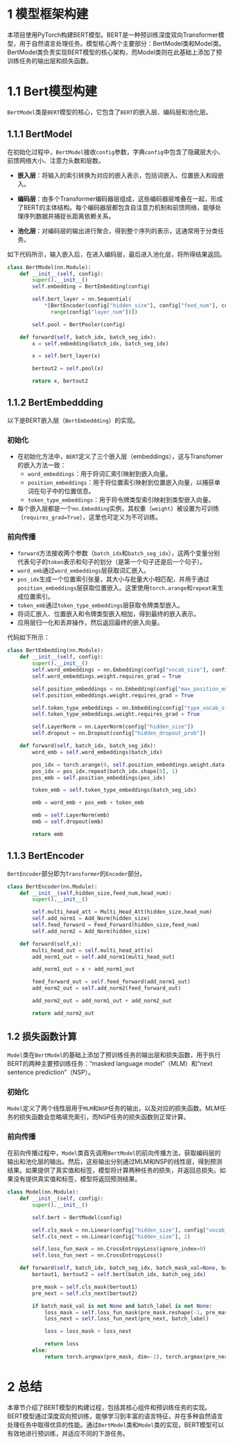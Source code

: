 # 1 模型框架构建

本项目使用PyTorch构建BERT模型。BERT是一种预训练深度双向Transformer模型，用于自然语言处理任务。模型核心两个主要部分：BertModel类和Model类。BertModel类负责实现BERT模型的核心架构，而Model类则在此基础上添加了预训练任务的输出层和损失函数。

# 1.1 Bert模型构建

`BertModel`类是`BERT`模型的核心，它包含了`BERT`的嵌入层、编码层和池化层。

## 1.1.1 BertModel

在初始化过程中，`BertModel`接收`config`参数，字典`config`中包含了隐藏层大小、前馈网络大小、注意力头数和层数。

- **嵌入层**：将输入的索引转换为对应的嵌入表示，包括词嵌入、位置嵌入和段嵌入。

- **编码层**：由多个Transformer编码器层组成，这些编码器层堆叠在一起，形成了BERT的主体结构。每个编码器层都包含自注意力机制和前馈网络，能够处理序列数据并捕捉长距离依赖关系。

- **池化层**：对编码层的输出进行聚合，得到整个序列的表示，这通常用于分类任务。

如下代码所示，输入嵌入后，在进入编码层，最后进入池化层，将所得结果返回。

```python
class BertModel(nn.Module):
    def __init__(self, config):
        super().__init__()
        self.embedding = BertEmbedding(config)

        self.bert_layer = nn.Sequential(
            *[BertEncoder(config["hidden_size"], config["feed_num"], config["head_num"]) for i in
              range(config["layer_num"])])

        self.pool = BertPooler(config)

    def forward(self, batch_idx, batch_seg_idx):
        x = self.embedding(batch_idx, batch_seg_idx)

        x = self.bert_layer(x)

        bertout2 = self.pool(x)

        return x, bertout2
```

## 1.1.2 BertEmbeddding

以下是BERT嵌入层（`BertEmbeddding`）的实现。

### 初始化

- 在初始化方法中，`BERT`定义了三个嵌入层（embeddings），这与Transfomer的嵌入方法一致：
  - `word_embeddings`：用于将词汇索引映射到嵌入向量。
  - `position_embeddings`：用于将位置索引映射到位置嵌入向量，以捕获单词在句子中的位置信息。
  - `token_type_embeddings`：用于将令牌类型索引映射到类型嵌入向量。
- 每个嵌入层都是一个`nn.Embedding`实例，其权重（`weight`）被设置为可训练（`requires_grad=True`），这里也可定义为不可训练。

### 前向传播

- `forward`方法接收两个参数（`batch_idx`和`batch_seg_idx`），这两个变量分别代表句子的`token`表示和句子的划分（是第一个句子还是后一个句子）。
- `word_emb`通过`word_embeddings`层获取词汇嵌入。
- `pos_idx`生成一个位置索引张量，其大小与批量大小相匹配，并用于通过`position_embeddings`层获取位置嵌入。这里使用`torch.arange`和`repeat`来生成位置索引。
- `token_emb`通过`token_type_embeddings`层获取令牌类型嵌入。
- 将词汇嵌入、位置嵌入和令牌类型嵌入相加，得到最终的嵌入表示。
- 应用层归一化和丢弃操作，然后返回最终的嵌入向量。

代码如下所示：

```python
class BertEmbedding(nn.Module):
    def __init__(self, config):
        super().__init__()
        self.word_embeddings = nn.Embedding(config["vocab_size"], config["hidden_size"])
        self.word_embeddings.weight.requires_grad = True

        self.position_embeddings = nn.Embedding(config["max_position_embeddings"], config["hidden_size"])
        self.position_embeddings.weight.requires_grad = True

        self.token_type_embeddings = nn.Embedding(config["type_vocab_size"], config["hidden_size"])
        self.token_type_embeddings.weight.requires_grad = True

        self.LayerNorm = nn.LayerNorm(config["hidden_size"])
        self.dropout = nn.Dropout(config["hidden_dropout_prob"])

    def forward(self, batch_idx, batch_seg_idx):
        word_emb = self.word_embeddings(batch_idx)

        pos_idx = torch.arange(0, self.position_embeddings.weight.data.shape[0], device=batch_idx.device)
        pos_idx = pos_idx.repeat(batch_idx.shape[0], 1)
        pos_emb = self.position_embeddings(pos_idx)

        token_emb = self.token_type_embeddings(batch_seg_idx)

        emb = word_emb + pos_emb + token_emb

        emb = self.LayerNorm(emb)
        emb = self.dropout(emb)

        return emb
```


## 1.1.3 BertEncoder

`BertEncoder`部分即为`Transformer`的`Encoder`部分。

```python
class BertEncoder(nn.Module):
    def __init__(self,hidden_size,feed_num,head_num):
        super().__init__()

        self.multi_head_att = Multi_Head_Att(hidden_size,head_num) 
        self.add_norm1 = Add_Norm(hidden_size)
        self.feed_forward = Feed_Forward(hidden_size,feed_num)
        self.add_norm2 = Add_Norm(hidden_size)

    def forward(self,x): 
        multi_head_out = self.multi_head_att(x) 
        add_norm1_out = self.add_norm1(multi_head_out) 

        add_norm1_out = x + add_norm1_out

        feed_forward_out = self.feed_forward(add_norm1_out)  
        add_norm2_out = self.add_norm2(feed_forward_out) 

        add_norm2_out = add_norm1_out + add_norm2_out

        return add_norm2_out
```




## 1.2 损失函数计算

`Model`类在`BertModel`的基础上添加了预训练任务的输出层和损失函数，用于执行BERT的两种主要预训练任务：“masked language model”（MLM）和“next sentence prediction”（NSP）。

### 初始化

`Model`定义了两个线性层用于`MLM`和`NSP`任务的输出，以及对应的损失函数。MLM任务的损失函数会忽略填充索引，而NSP任务的损失函数则正常计算。

### 前向传播

在前向传播过程中，`Model`类首先调用`BertModel`的前向传播方法，获取编码层的输出和池化层的输出。然后，这些输出分别通过MLM和NSP的线性层，得到预测结果。如果提供了真实值和标签，模型将计算两种任务的损失，并返回总损失。如果没有提供真实值和标签，模型将返回预测结果。


```python
class Model(nn.Module):
    def __init__(self, config):
        super().__init__()

        self.bert = BertModel(config)

        self.cls_mask = nn.Linear(config["hidden_size"], config["vocab_size"])
        self.cls_next = nn.Linear(config["hidden_size"], 2)

        self.loss_fun_mask = nn.CrossEntropyLoss(ignore_index=0)
        self.loss_fun_next = nn.CrossEntropyLoss()

    def forward(self, batch_idx, batch_seg_idx, batch_mask_val=None, batch_label=None):
        bertout1, bertout2 = self.bert(batch_idx, batch_seg_idx)

        pre_mask = self.cls_mask(bertout1)
        pre_next = self.cls_next(bertout2)

        if batch_mask_val is not None and batch_label is not None:
            loss_mask = self.loss_fun_mask(pre_mask.reshape(-1, pre_mask.shape[-1]), batch_mask_val.reshape(-1))
            loss_next = self.loss_fun_next(pre_next, batch_label)

            loss = loss_mask + loss_next

            return loss
        else:
            return torch.argmax(pre_mask, dim=-1), torch.argmax(pre_next, dim=-1)
```

# 2 总结

本章节介绍了BERT模型的构建过程，包括其核心组件和预训练任务的实现。BERT模型通过深度双向预训练，能够学习到丰富的语言特征，并在多种自然语言处理任务中取得优异的性能。通过`BertModel`类和`Model`类的实现，BERT模型可以有效地进行预训练，并适应不同的下游任务。
